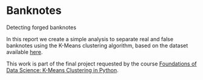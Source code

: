 # Banknotes
Detecting forged banknotes

In this report we create a simple analysis to separate real and false banknotes using the K-Means clustering algorithm, based on the dataset available <a href='https://www.openml.org/d/1462'>here</a>.

This work is part of the final project requested by the course <a href='https://www.coursera.org/learn/data-science-k-means-clustering-python'>Foundations of Data Science: K-Means Clustering in Python</a>.

